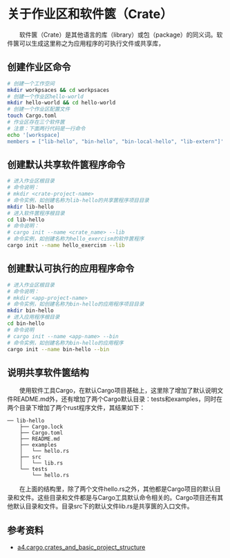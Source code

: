 # 关于作业区和软件篋（Crate）

　　软件篋（Crate）是其他语言的库（library）或包（package）的同义词。软件篋可以生成这里称之为应用程序的可执行文件或共享库，

## 创建作业区命令

```bash
# 创建一个工作空间
mkdir workpsaces && cd workpsaces
# 创建一个作业区hello-world
mkdir hello-world && cd hello-world
# 创建一个作业区配置文件
touch Cargo.toml
# 作业区存在三个软件篋
# 注意：下面两行代码是一行命令
echo '[workspace]
members = ["lib-hello", "bin-hello", "bin-local-hello", "lib-extern"]' >> Cargo.toml
```

## 创建默认共享软件篋程序命令

```bash
# 进入作业区根目录
# 命令说明：
# mkdir <crate-project-name>
# 命令实例，如创建名称为lib-hello的共享篋程序项目目录
mkdir lib-hello
# 进入软件篋程序根目录
cd lib-hello
# 命令说明：
# cargo init --name <crate_name> --lib
# 命令实例，如创建名称为hello_exercism的软件篋程序
cargo init --name hello_exercism --lib
```

## 创建默认可执行的应用程序命令

```bash
# 进入作业区根目录
# 命令说明：
# mkdir <app-project-name>
# 命令实例，如创建名称为bin-hello的应用程序项目目录
mkdir bin-hello
# 进入应用程序根目录
cd bin-hello
# 命令说明
# cargo init --name <app-name> --bin
# 命令实例，如创建名称为bin-hello的应用程序
cargo init --name bin-hello --bin
```

## 说明共享软件篋结构

　　使用软件工具Cargo，在默认Cargo项目基础上，这里除了增加了默认说明文件README.md外，还有增加了两个Cargo默认目录：tests和examples，同时在两个目录下增加了两个rust程序文件，其结果如下：

```
── lib-hello
    ├── Cargo.lock
    ├── Cargo.toml
    ├── README.md
    ├── examples
    │   └── hello.rs
    ├── src
    │   └── lib.rs
    └── tests
        └── hello.rs
```

　　在上面的结构里，除了两个文件hello.rs之外，其他都是Cargo项目的默认目录和文件。这些目录和文件都是与Cargo工具默认命令相关的。Cargo项目还有其他默认目录和文件。目录src下的默认文件lib.rs是共享篋的入口文件。

## 参考资料
- [a4.cargo,crates_and_basic_project_structure](https://learning-rust.github.io/docs/a4.cargo,crates_and_basic_project_structure.html)